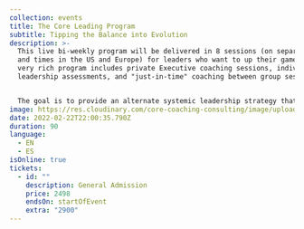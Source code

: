 ```yaml
---
collection: events
title: The Core Leading Program
subtitle: Tipping the Balance into Evolution
description: >-
  This live bi-weekly program will be delivered in 8 sessions (on separate days
  and times in the US and Europe) for leaders who want to up their game.  This
  very rich program includes private Executive coaching sessions, individual
  leadership assessments, and "just-in-time" coaching between group sessions. 


  The goal is to provide an alternate systemic leadership strategy that dramatically increases your odds of successfully implementing the changes you want to make, including blasting through all obstacles in your path.
image: https://res.cloudinary.com/core-coaching-consulting/image/upload/v1637604998/Leadership_Compass_CLP_g3hs4h.jpg
date: 2022-02-22T22:00:35.790Z
duration: 90
language:
  - EN
  - ES
isOnline: true
tickets:
  - id: ""
    description: General Admission
    price: 2498
    endsOn: startOfEvent
    extra: "2900"
---
```

